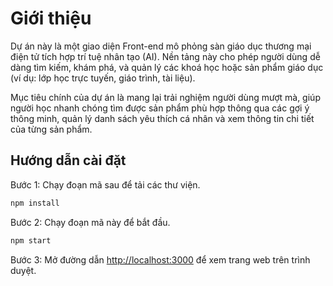 # Giới thiệu

Dự án này là một giao diện Front-end mô phỏng sàn giáo dục thương mại điện tử tích hợp trí tuệ nhân tạo (AI). Nền tảng này cho phép người dùng dễ dàng tìm kiếm, khám phá, và quản lý các khoá học hoặc sản phẩm giáo dục (ví dụ: lớp học trực tuyến, giáo trình, tài liệu).

Mục tiêu chính của dự án là mang lại trải nghiệm người dùng mượt mà, giúp người học nhanh chóng tìm được sản phẩm phù hợp thông qua các gợi ý thông minh, quản lý danh sách yêu thích cá nhân và xem thông tin chi tiết của từng sản phẩm.

## Hướng dẫn cài đặt

Bước 1: Chạy đoạn mã sau để tải các thư viện.

```bash
npm install
```

Bước 2: Chạy đoạn mã này để bắt đầu.

```bash
npm start
```

Bước 3: Mở đường dẫn [http://localhost:3000](http://localhost:3000) để xem trang web trên trình duyệt.
